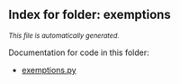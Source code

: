 ## Index for folder: exemptions
<sup><i>This file is automatically generated.</i></sup>


Documentation for code in this folder:  
* [exemptions.py](exemptions.md)


